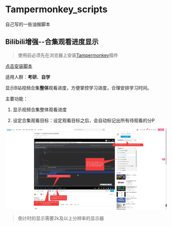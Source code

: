 # Tampermonkey_scripts
自己写的一些油猴脚本

## Bilibili增强--合集观看进度显示

> 使用前必须先在浏览器上安装[Tampermonkey](https://chrome.google.com/webstore/detail/tampermonkey/dhdgffkkebhmkfjojejmpbldmpobfkfo?utm_source=chrome-ntp-icon)插件

[点击安装脚本](https://github.com/zkytech/Tampermonkey_scripts/raw/master/bilibili-collection-enhance.user.js)

适用人群：**考研**、**自学**

显示B站视频合集**整体**观看进度，方便掌控学习进度，合理安排学习时间。

主要功能：

1. 显示视频合集整体观看进度

2. 设定合集观看目标：设定观看目标之后，会自动标记出所有待观看的分P


![功能预览](preview/Bilibili增强--合集观看进度显示.png)

> 倒计时的显示需要2k及以上分辨率的显示器
